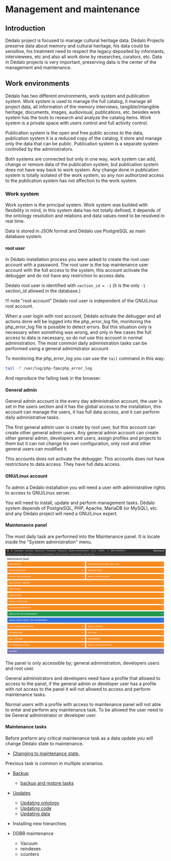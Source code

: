 # Management and maintenance

## Introduction

Dédalo project is focused to manage cultural heritage data. Dédalo Projects preserve data about memory and cultural heritage, his data could be sensitive, his treatment need to respect the legacy deposited by informants, interviewees, etc and also all work done by researches, curators, etc. Data in Dédalo projects is very important, preserving data is the center of the management and maintenance.

## Work environments

Dédalo has two different environments, work system and publication system. Work system is used to manage the full catalog, it manage all project data, all information of the memory interviews, tangible/intangible heritage, documents, images, audiovisual, publications, etc. besides work system has the tools to research and analyze the catalog items. Work system is a private space with users control and full activity control.

Publication system is the open and free public access to the data, publication system it is a reduced copy of the catalog, it store and manage only the data that can be public. Publication system is a separate system controlled by the administrators.

Both systems are connected but only in one way, work system can add, change or remove data of the publication system, but publication system does not have way back to work system. Any change done in publication system is totally isolated of the work system, so any non authorized access to the publication system has not affection to the work system.

### Work system

Work system is the principal system. Work system was builded with flexibility in mind, in this system data has not totally defined, it depends of the ontology resolution and relations and data values need to be resolved in real time.

Data is stored in JSON format and Dédalo use PostgreSQL as main database system.

#### root user

In Dédalo installation process you were asked to create the root user account with a password.
The root user is the top maintenance user account with the full access to the system, this account activate the debugger and do not have any restriction to access data.

Dédalo root user is identified with `section_id = -1` (it is the only `-1` section_id allowed in the database.)

!!! note "root account"
    Dédalo root user is independent of the GNU/Linux root account.

When a user login with root account, Dédalo activate the debugger and all actions done will be logged into the php_error_log file, monitoring the php_error_log file is possible to detect errors. But this situation only is necessary when something was wrong, and only in few cases the full access to data is necessary, so do not use this account in normal administration. The most common daily administration tasks can be performed using a general administrator account.

To monitoring the php_error_log you can use the `tail` command in this way:

```sh
tail -f /var/log/php-fpm/php_error_log
```

And reproduce the failing task in the browser.

#### General admin

General admin account is the every day administration account, the user is set in the users section and it has the global access to the installation, this account can manage the users, it has full data access, and it can perform daily administrative tasks.

The first general admin user is create by root user, but this account can create other general admin users. Any general admin account can create other general admin, developers and users, assign profiles and projects  to them but it can not change his own configuration, only root and other general users can modified it.

This accounts does not activate the debugger.
This accounts does not have restrictions to data access. They have full data access.

#### GNU/Linux account

To admin a Dédalo installation you will need a user with administrative rights to access to GNU/Linux server.

You will need to install, update and perform management tasks. Dédalo system depends of PostgreSQL, PHP, Apache, MariaDB (or MySQL), etc. and any Dédalo project will need a GNU/Linux expert.

#### Maintenance panel

The most daily task are performed into the Maintenance panel. It is locate inside the "System administration" menu.

![maintenance panel](assets/20230910_124038_maintenance_panel.png)

The panel is only accessible by; general administration, developers users and root user.

General administrators and developers need have a profile that allowed to access to the panel, if the general admin or developer user has a profile with not access to the panel it will not allowed to access and perform maintenance tasks.

Normal users with a profile with access to maintenance panel will not able to enter and perform any maintenance task. To be allowed the user need to be General administrator or developer user.

#### Maintenance tasks

Before preform any critical maintenance task as a data update you will change Dédalo state to maintenance.

- [Changing to maintenance state.](maintenace_status.md)

Previous task is common in multiple scenarios.

- [Backup](backup_best_practises.md)
    - [backup and restore tasks](backup.md)

- [Updates](updates/index.md)
    - [Updating ontology](updates/updating_ontology.md)
    - [Updating code](updates/updating_code.md)
    - [Updating data](updates/updating_data.md)

- Installing new hierarchies

- DDBB maintenance
    - Vacuum
    - reindexes
    - counters
